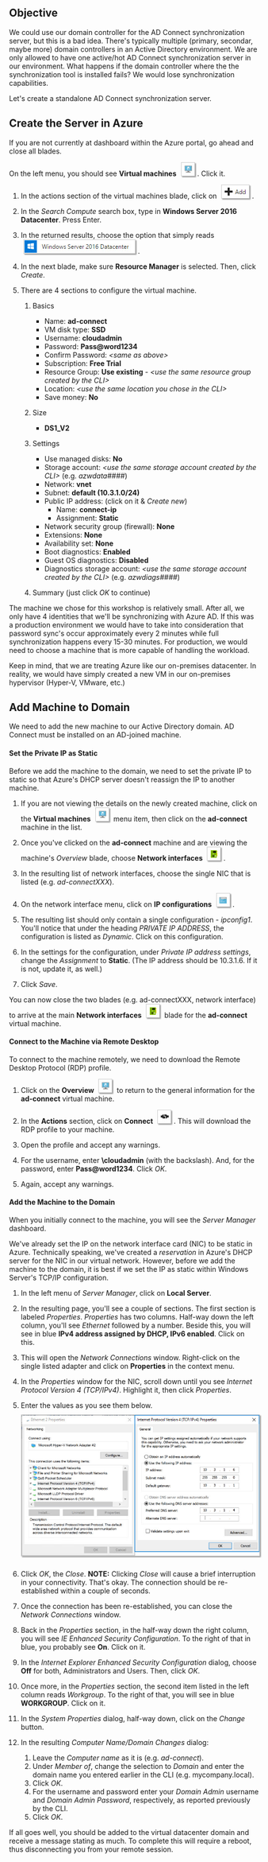 ## Objective
We could use our domain controller for the AD Connect synchronization server, but this is a bad idea.  There's typically multiple (primary, secondar, maybe more) domain controllers in an Active Directory environment. We are only allowed to have one active/hot AD Connect synchronization server in our environment.  What happens if the domain controller where the the synchronization tool is installed fails?  We would lose synchronization capabilities.

Let's create a standalone AD Connect synchronization server.

## Create the Server in Azure
If you are not currently at dashboard within the Azure portal, go ahead and close all blades.

On the left menu, you should see **Virtual machines** <img src="../images/vm_icon.jpg" style="display: inline; margin:0px 5px;box-shadow: 2px 2px 2px #999;border:1px solid #ccc;"/>. Click it.

  1. In the actions section of the virtual machines blade, click on <img src="../images/add.jpg" style="display: inline; margin:0px 5px;box-shadow: 2px 2px 2px #999;border:1px solid #ccc;"/>.

  2. In the _Search Compute_ search box, type in **Windows Server 2016 Datacenter**. Press Enter.

  3. In the returned results, choose the option that simply reads <img src="../images/windows_server_2016_datacenter.jpg" style="display: inline; margin:0px 5px;box-shadow: 2px 2px 2px #999;border:1px solid #ccc;"/>. 
  
  4. In the next blade, make sure **Resource Manager** is selected. Then, click _Create_.

  5. There are 4 sections to configure the virtual machine.

      1. Basics

          * Name: **ad-connect**
          * VM disk type: **SSD**
          * Username: **cloudadmin**
          * Password: **Pass@word1234**
          * Confirm Password: _&lt;same as above&gt;_
          * Subscription: **Free Trial**
          * Resource Group: **Use existing** - _&lt;use the same resource group created by the CLI&gt;_
          * Location:  _&lt;use the same location you chose in the CLI&gt;_
          * Save money: **No**

      2. Size

          * **DS1_V2**

      3. Settings

          * Use managed disks: **No**
          * Storage account: _&lt;use the same storage account created by the CLI&gt;_ (e.g. _azwdata####_)
          * Network: **vnet**
          * Subnet: **default (10.3.1.0/24)**
          * Public IP address: (click on it & _Create new_)
              * Name: **connect-ip**
              * Assignment: **Static**
          * Network security group (firewall): **None**
          * Extensions: **None**
          * Availability set: **None**
          * Boot diagnostics: **Enabled**
          * Guest OS diagnostics: **Disabled**
          * Diagnostics storage account: _&lt;use the same storage account created by the CLI&gt;_ (e.g. _azwdiags####_)

      4. Summary (just click _OK_ to continue)

The machine we chose for this workshop is relatively small.  After all, we only have 4 identities that we'll be synchronizing with Azure AD.  If this was a production environment we would have to take into consideration that password sync's occur approximately every 2 minutes while full synchronization happens every 15-30 minutes.  For production, we would need to choose a machine that is more capable of handling the workload.

Keep in mind, that we are treating Azure like our on-premises datacenter.  In reality, we would have simply created a new VM in our on-premises hypervisor (Hyper-V, VMware, etc.)

## Add Machine to Domain
We need to add the new machine to our Active Directory domain.  AD Connect must be installed on an AD-joined machine.  

#### Set the Private IP as Static
Before we add the machine to the domain, we need to set the private IP to static so that Azure's DHCP server doesn't reassign the IP to another machine.

  1. If you are not viewing the details on the newly created machine, click on the **Virtual machines** <img src="../images/vm_icon.jpg" style="display: inline; margin:0px 5px;box-shadow: 2px 2px 2px #999;border:1px solid #ccc;"/> menu item, then click on the **ad-connect** machine in the list.

  2. Once you've clicked on the **ad-connect** machine and are viewing the machine's _Overview_ blade, choose **Network interfaces** <img src="../images/network_interfaces_icon.jpg" style="display: inline; margin:0px 5px;box-shadow: 2px 2px 2px #999;border:1px solid #ccc;"/>.

  3. In the resulting list of network interfaces, choose the single NIC that is listed (e.g. _ad-connectXXX_).

  4. On the network interface menu, click on **IP configurations** <img src="../images/window_icon.jpg" style="display: inline; margin:0px 5px;box-shadow: 2px 2px 2px #999;border:1px solid #ccc;"/>.

  5. The resulting list should only contain a single configuration - _ipconfig1_. You'll notice that under the heading _PRIVATE IP ADDRESS_, the configuration is listed as _Dynamic_. Click on this configuration.

  6. In the settings for the configuration, under _Private IP address settings_, change the _Assignment_ to **Static**. (The IP address should be 10.3.1.6.  If it is not, update it, as well.)

  7. Click _Save_.

You can now close the two blades (e.g. ad-connectXXX, network interface) to arrive at the main **Network interfaces** <img src="../images/network_interfaces_icon.jpg" style="display: inline; margin:0px 5px;box-shadow: 2px 2px 2px #999;border:1px solid #ccc;"/> blade for the **ad-connect** virtual machine.

#### Connect to the Machine via Remote Desktop
To connect to the machine remotely, we need to download the Remote Desktop Protocol (RDP) profile.

  1. Click on the **Overview** <img src="../images/overview_icon.jpg" style="display: inline; margin:0px 5px;box-shadow: 2px 2px 2px #999;border:1px solid #ccc;"/> to return to the general information for the **ad-connect** virtual machine.

  2. In the **Actions** section, click on **Connect** <img src="../images/connect_icon.jpg" style="display: inline; margin:0px 5px;box-shadow: 2px 2px 2px #999;border:1px solid #ccc;"/>. This will download the RDP profile to your machine. 

  3. Open the profile and accept any warnings.

  4. For the username, enter **\cloudadmin** (with the backslash). And, for the password, enter **Pass@word1234**. Click _OK_.

  5. Again, accept any warnings.

#### Add the Machine to the Domain
When you initially connect to the machine, you will see the _Server Manager_ dashboard.

We've already set the IP on the network interface card (NIC) to be static in Azure.  Technically speaking, we've created a _reservation_ in Azure's DHCP server for the NIC in our virtual network. However, before we add the machine to the domain, it is best if we set the IP as static within Windows Server's TCP/IP configuration.

  1. In the left menu of _Server Manager_, click on **Local Server**.

  2. In the resulting page, you'll see a couple of sections. The first section is labeled _Properties_.  _Properties_ has two columns.  Half-way down the left column, you'll see _Ethernet_ followed by a number.  Beside this, you will see in blue **IPv4 address assigned by DHCP, IPv6 enabled**. Click on this.

  3. This will open the _Network Connections_ window. Right-click on the single listed adapter and click on **Properties** in the context menu.

  4. In the _Properties_ window for the NIC, scroll down until you see _Internet Protocol Version 4 (TCP/IPv4)_. Highlight it, then click _Properties_.

  5. Enter the values as you see them below. <img src="../images/ad_connect_ip_configuration.jpg" style="margin-top:10px;margin-bottom:10px;box-shadow: 2px 2px 2px #999;border:1px solid #ccc;" />

  6. Click _OK_, the _Close_. **NOTE:** Clicking _Close_ will cause a brief interruption in your connectivity. That's okay.  The connection should be re-established within a couple of seconds.

  7. Once the connection has been re-established, you can close the _Network Connections_ window.

  8. Back in the _Properties_ section, in the half-way down the right column, you will see _IE Enhanced Security Configuration_. To the right of that in blue, you probably see **On**. Click on it.

  9. In the _Internet Explorer Enhanced Security Configuration_ dialog, choose **Off** for both, Administrators and Users. Then, click _OK_.
  
  10. Once more, in the _Properties_ section, the second item listed in the left column reads _Workgroup_. To the right of that, you will see in blue **WORKGROUP**. Click on it.

  11. In the _System Properties_ dialog, half-way down, click on the _Change_ button.

  12. In the resulting _Computer Name/Domain Changes_ dialog:

      1. Leave the _Computer name_ as it is (e.g. _ad-connect_).
      2. Under _Member of_, change the selection to _Domain_ and enter the domain name you entered earlier in the CLI (e.g. mycompany.local).
      3. Click _OK_.
      4. For the username and password enter your _Domain Admin_ username and _Domain Admin Password_, respectively, as reported previously by the CLI.
      5. Click _OK_.

If all goes well, you should be added to the virtual datacenter domain and receive a message stating as much. To complete this will require a reboot, thus disconnecting you from your remote session.